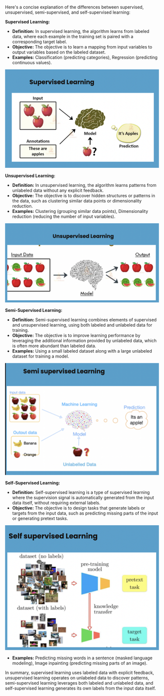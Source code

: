Here's a concise explanation of the differences between supervised, unsupervised, semi-supervised, and self-supervised learning:

**Supervised Learning:**

- **Definition:** In supervised learning, the algorithm learns from labeled data, where each example in the training set is paired with a corresponding target label.
- **Objective:** The objective is to learn a mapping from input variables to output variables based on the labeled dataset.
- **Examples:** Classification (predicting categories), Regression (predicting continuous values).

![Alt text](<Screenshot 2024-02-05 at 12.42.02.png>)

**Unsupervised Learning:**

- **Definition:** In unsupervised learning, the algorithm learns patterns from unlabeled data without any explicit feedback.
- **Objective:** The objective is to discover hidden structures or patterns in the data, such as clustering similar data points or dimensionality reduction.
- **Examples:** Clustering (grouping similar data points), Dimensionality reduction (reducing the number of input variables).

![Alt text](<Screenshot 2024-02-05 at 12.42.20.png>)

**Semi-Supervised Learning:**

- **Definition:** Semi-supervised learning combines elements of supervised and unsupervised learning, using both labeled and unlabeled data for training.
- **Objective:** The objective is to improve learning performance by leveraging the additional information provided by unlabeled data, which is often more abundant than labeled data.
- **Examples:** Using a small labeled dataset along with a large unlabeled dataset for training a model.

![Alt text](<Screenshot 2024-02-05 at 12.42.33.png>)

**Self-Supervised Learning:**

- **Definition:** Self-supervised learning is a type of supervised learning where the supervision signal is automatically generated from the input data itself, without requiring external labels.
- **Objective:** The objective is to design tasks that generate labels or targets from the input data, such as predicting missing parts of the input or generating pretext tasks.

![Alt text](<Screenshot 2024-02-05 at 12.42.44.png>)
- **Examples:** Predicting missing words in a sentence (masked language modeling), Image inpainting (predicting missing parts of an image).

In summary, supervised learning uses labeled data with explicit feedback, unsupervised learning operates on unlabeled data to discover patterns, semi-supervised learning leverages both labeled and unlabeled data, and self-supervised learning generates its own labels from the input data itself.
